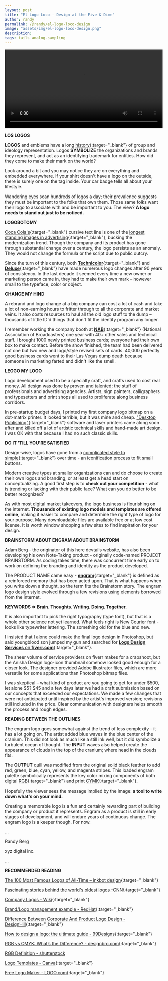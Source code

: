 ```yaml
---
layout: post
title: "El Logo Loco - Design at the Five & Dime"
author: randy
permalink: /@randy/el-logo-loco-design
image: "assets/img/el-logo-loco-design.png"
description: 
tags: tails analog-sampling
---
```


<video width="720" height="auto" controls style="max-width: 100%">
   <source src="/assets/el-logo-loco-design-720.mp4" type="video/mp4">
</video>

**LOS LOGOS** 

**LOGOS** and emblems have a long [history](https://99designs.com/blog/design-history-movements/the-history-of-logos){:target="_blank"} of group and ideology representation. Logos **SYMBOLIZE** the organizations and brands they represent, and act as an identifying trademark for entities. How did they come to make their mark on the world? 

Look around a bit and you may notice they are on everything and embedded everywhere. If your shirt doesn't have a logo on the outside, there is surely one on the tag inside. Your car badge tells all about your lifestyle. 

Wandering eyes scan hundreds of logos a day; their prevalence suggests they must be important to the folks that own them. Those same folks want their logo to associate with and be important to you. The view? **A logo needs to stand out just to be noticed.** 

**LOGOBOTOMY** 

[Coca Cola's](https://dailyinfographic.com/coca-cola-logo-evolution){:target="_blank"} cursive text line is one of the [longest standing images in advertising](https://www.tailorbrands.com/blog/logo-names){:target="_blank"}, bucking the modernization trend. Though the company and its product has gone through substantial change over a century, the logo persists as an anomaly. They would not change the formula or the script due to public outcry. 

Since the turn of this century, both [**Technicolor**](https://logo-timeline.fandom.com/wiki/Technicolor){:target="_blank"} and [**Deluxe**](https://logo-timeline.fandom.com/wiki/Deluxe){:target="_blank"} have made numerous logo changes after 90 years of consistency. In the last decade it seemed every time a new owner or marketing person came in, they had to make their own mark – however small to the typeface, color or object. 

**CHANGE MY HIND**

A rebrand and logo change at a big company can cost a lot of cash and take a lot of non-earning hours to fritter through to all the corporate and market veins. It also costs resources to haul all the old logo stuff to the dump – thousands of little ID'd things that don't fit the identity program any longer. 

I remember working the company booth at [**NAB**](https://www.nab.org){:target="_blank"} (National Association of Broadcasters) one year with 40+ other sales and technical staff. I brought 1000 newly printed business cards; everyone had their own box to make contact. Before the show finished, the team had been delivered not one but two new and logo/style revised sets of cards. 40,000 perfectly good business cards went to their Las Vegas dump death because someone in marketing farted and didn't like the smell. 

**LEGGO MY LOGO** 

Logo development used to be a specialty craft, and crafts used to cost real money. All design was done by proven and talented; the stuff of professionals and advertising agencies. Artists, sign painters, calligraphers and typesetters and print shops all used to proliferate along business corridors. 

In pre-startup budget days, I printed my first company logo bitmap on a dot-matrix printer. It looked terrible, but it was mine and cheap. ["Desktop Publishing"](https://en.wikipedia.org/wiki/Desktop_publishing){:target="_blank"} software and laser printers came along soon after and  killed off a lot of artistic technical skills and hand-made art design. I was OK with that because I had no such classic skills. 

**DO IT 'TILL YOU'RE SATISFIED**

Design-wise, logos have gone from a [complicated style to simple](https://stacker.com/stories/2944/50-company-logos-then-and-now){:target="_blank"} over time - an iconification process to fit small buttons. 

Modern creative types at smaller organizations can and do choose to create their own logos and branding, or at least get a head start on conceptualizing. A good first step is to **check out your competition** - what is trending or lacking with their public face? What can you do better to be better recognized? 

As with most digital market takeovers, the logo business is flourishing on the internet. **Thousands of existing logo models and templates are offered online**, making it easier to compare and determine the right type of logo for your purpose. Many downloadable files are available free or at low cost license. It is worth window shopping a few sites to find inspiration for your design.  

**BRAINSTORM ABOUT ENGRAM ABOUT BRAINSTORM** 

Adam Berg - the originator of this here devtails website, has also been developing his own Note-Taking product - originally code-named PROJECT BRAINSTORM. As coding takes time, there was concurrent time early on to work on defining the branding and identity as the product developed. 

The PRODUCT NAME came easy - [**engram**](https://engramhq.xyz/blog){:target="_blank"} is defined as a reinforced memory that has been acted upon. That is what happens when you write down a thought, so the term fits the Brainstorm story. The engram logo design style evolved through a few revisions using elements borrowed from the internet. 

**KEYWORDS => Brain. Thoughts. Writing. Doing. Together.** 

It is also important to pick the right typography (type font), but that is a whole other science not yet learned. What feels right is New Courier font - looks like typewriter lettering. The something old for the blue and new. 

I insisted that I alone could make the final logo design in Photoshop, but said youngblood son jumped my gun and searched for [**Logo Design Services** on **fiverr.com**](https://www.fiverr.com/categories/graphics-design/creative-logo-design){:target="_blank"}.

The sheer volume of service providers on fiverr makes for a crapshoot, but the Anisha Design logo-icon thumbnail somehow looked good enough for a closer look. The designer provided Adobe Illustrator files, which are more versatile for some applications than Photoshop bitmap files. 

I was skeptical – what kind of product are you going to get for under $500, let alone $5? $45 and a few days later we had a draft submission based on our concepts that exceeded our expectations. We made a few changes that were not anticipated until inspired by the artist's improved version; revisions still included in the price. Clear communication with designers helps smooth the process and rough edges. 

**READING BETWEEN THE OUTLINES**

The engram logo goes somewhat against the trend of less complexity - it has a lot going on. The artist added blue waves in the blue center of the cranium. This did not look as much like a still ink well, but it did symbolize a turbulent ocean of thought. The **INPUT** waves also helped create the appearance of clouds in the top of the cranium; where head in the clouds fits. 

The **OUTPUT** quill was modified from the original solid black feather to add red, green, blue, cyan, yellow, and magenta stripes. This loaded engram palette symbolically represents the key color mixing components of both digital [RGB](https://en.wikipedia.org/wiki/RGB_color_model){:target="_blank"} and print [CYMK](https://en.wikipedia.org/wiki/CYMK_color_model){:target="_blank"}.

Hopefully the viewer sees the message implied by the image: **a tool to write down what's on your mind.** 

Creating a memorable logo is a fun and certainly rewarding part of building the company or product it represents. Engram as a product is still in early stages of development, and will endure years of continuous change. The engram logo is a keeper though. For now.

... 

Randy Berg 

xyz digital inc. 

... 

**RECOMMENDED READING** 

[The 100 Most Famous Logos of All-Time – inkbot design](https://inkbotdesign.com/100-famous-logos){:target="_blank"} 

[Fascinating stories behind the world's oldest logos -CNN](https://www.cnn.com/style/article/logo-design-history/index.html){:target="_blank"} 

[Company Logos - Wiki](https://en.wikipedia.org/wiki/Category:Company_logos){:target="_blank"} 

[Brand/Logo management example - RedHat](https://www.redhat.com/en/about/brand/standards/product-logos){:target="_blank"} 

[Difference Between Corporate And Product Logo Design - DesignHill](https://www.designhill.com/design-blog/difference-between-corporate-product-logo-design){:target="_blank"} 

[How to design a logo: the ultimate guide - 99Designs](https://99designs.com/blog/logo-branding/how-to-design-logo){:target="_blank"} 

[RGB vs CMYK: What’s the Difference? - designbro.com](https://designbro.com/blog/guides/rgb-vs-cmyk){:target="_blank"} 

[RGB Definition - shutterstock](https://www.shutterstock.com/blog/rgb-definition-design-work)

[Logo Templates - Canva](https://www.canva.com/logos/templates){:target="_blank"} 

[Free Logo Maker - LOGO.com](https://logo.com){:target="_blank"} 
